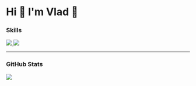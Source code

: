 # Hi 👋 I'm Vlad 👤

### Skills
<p>
  <a href="https://skillicons.dev">
    <img src="https://skillicons.dev/icons?i=java,javascript,python,cpp" />  
    <img src="https://skillicons.dev/icons?i=django,spring,html,css,react,jquery,sass,bootstrap" />
  </a>
</p>

<hr>

### GitHub Stats

![](https://github-readme-stats.vercel.app/api/top-langs?username=sshshadow222&show_icons=true&locale=en&layout=compact&theme=dark)
